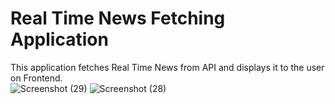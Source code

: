 # Real Time News Fetching Application

This application fetches Real Time News from API and displays it to the user on Frontend.<br/>
![Screenshot (29)](https://github.com/chinmay0910/MonkeyNews/assets/78205628/2e300ccd-1e5c-41bf-b236-45ebce9d0cc7)
![Screenshot (28)](https://github.com/chinmay0910/MonkeyNews/assets/78205628/d96e12c2-64de-4a86-aec7-4a2e93f4d39c)

